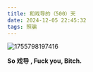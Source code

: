 ```yaml
---
title: 和戏导的（500）天
date: 2024-12-05 22:45:32
tags: 照骗
---
```

![1755798197416](1755798197416.png)


**So 戏导 , Fuck you, Bitch.**
